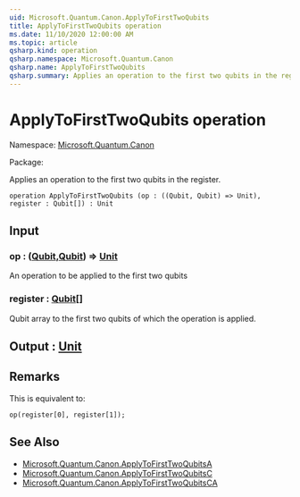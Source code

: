 ```yaml
---
uid: Microsoft.Quantum.Canon.ApplyToFirstTwoQubits
title: ApplyToFirstTwoQubits operation
ms.date: 11/10/2020 12:00:00 AM
ms.topic: article
qsharp.kind: operation
qsharp.namespace: Microsoft.Quantum.Canon
qsharp.name: ApplyToFirstTwoQubits
qsharp.summary: Applies an operation to the first two qubits in the register.
---
```


# ApplyToFirstTwoQubits operation

Namespace: [Microsoft.Quantum.Canon](xref:Microsoft.Quantum.Canon)

Package: [](https://nuget.org/packages/)


Applies an operation to the first two qubits in the register.

```qsharp
operation ApplyToFirstTwoQubits (op : ((Qubit, Qubit) => Unit), register : Qubit[]) : Unit
```


## Input

### op : ([Qubit](xref:microsoft.quantum.lang-ref.qubit),[Qubit](xref:microsoft.quantum.lang-ref.qubit)) => [Unit](xref:microsoft.quantum.lang-ref.unit) 

An operation to be applied to the first two qubits


### register : [Qubit](xref:microsoft.quantum.lang-ref.qubit)[]

Qubit array to the first two qubits of which the operation is applied.



## Output : [Unit](xref:microsoft.quantum.lang-ref.unit)



## Remarks

This is equivalent to:```qsharpop(register[0], register[1]);```

## See Also

- [Microsoft.Quantum.Canon.ApplyToFirstTwoQubitsA](xref:Microsoft.Quantum.Canon.ApplyToFirstTwoQubitsA)
- [Microsoft.Quantum.Canon.ApplyToFirstTwoQubitsC](xref:Microsoft.Quantum.Canon.ApplyToFirstTwoQubitsC)
- [Microsoft.Quantum.Canon.ApplyToFirstTwoQubitsCA](xref:Microsoft.Quantum.Canon.ApplyToFirstTwoQubitsCA)